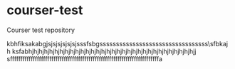# courser-test
Courser test repository



kbhfiksakabgjsjsjsjsjsjsjsssfsbgsssssssssssssssssssssssssssssssss\sfbkajh
ksfabhjhjhjhjhjhjhjhjhjhjhjhjhjhjhjhjhjhjhjhjhjhjhjhjhjhjhjhjhjhjhjhjj\
sffffffffffffffffffffffffffffffffffffffffffffffffffffffffffffffffffffffffa
